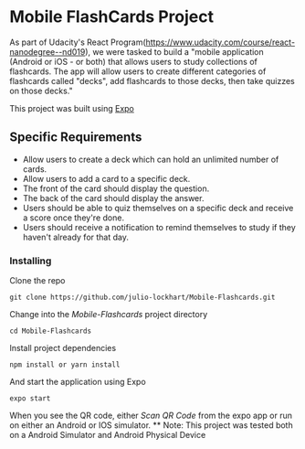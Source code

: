 # Mobile FlashCards Project

As part of Udacity's React Program(https://www.udacity.com/course/react-nanodegree--nd019), we were tasked to build a "mobile application (Android or iOS - or both) that allows users to study collections of flashcards. The app will allow users to create different categories of flashcards called "decks", add flashcards to those decks, then take quizzes on those decks."

This project was built using [Expo](https://expo.io/)

## Specific Requirements

- Allow users to create a deck which can hold an unlimited number of cards.
- Allow users to add a card to a specific deck.
- The front of the card should display the question.
- The back of the card should display the answer.
- Users should be able to quiz themselves on a specific deck and receive a score once they're done.
- Users should receive a notification to remind themselves to study if they haven't already for that day.

### Installing

Clone the repo

```
git clone https://github.com/julio-lockhart/Mobile-Flashcards.git
```

Change into the _Mobile-Flashcards_ project directory

```
cd Mobile-Flashcards
```

Install project dependencies

```
npm install or yarn install
```

And start the application using Expo

```
expo start
```

When you see the QR code, either _Scan QR Code_ from the expo app or run on either an Android or IOS simulator.
\*\* Note: This project was tested both on a Android Simulator and Android Physical Device
